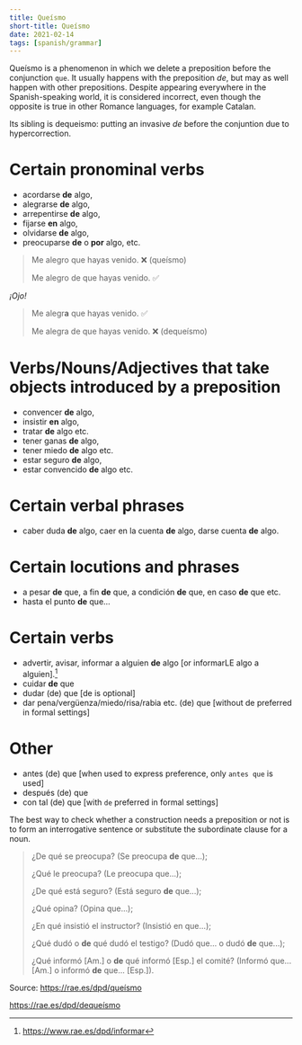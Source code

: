 ```yaml
---
title: Queísmo
short-title: Queísmo
date: 2021-02-14
tags: [spanish/grammar]
---
```

Queísmo is a phenomenon in which we delete a preposition before the conjunction `que`. It usually happens with the preposition *de*, but may as well happen with other prepositions. Despite appearing everywhere in the Spanish-speaking world, it is considered incorrect, even though the opposite is true in other Romance languages, for example Catalan.


Its sibling is dequeismo: putting an invasive *de* before the conjuntion due to hypercorrection.

# Certain pronominal verbs

- acordarse **de** algo,
- alegrarse **de** algo,
- arrepentirse **de** algo,
- fijarse **en** algo,
- olvidarse **de** algo,
- preocuparse **de** o **por** algo, etc.

> Me alegro que hayas venido. :x: (queísmo)
> 
> Me alegro de que hayas venido. :white_check_mark:


*¡Ojo!*


> Me alegr**a** que hayas venido. :white_check_mark:
> 
> Me alegra de que hayas venido. :x: (dequeísmo)

# Verbs/Nouns/Adjectives that take objects introduced by a preposition

- convencer **de** algo,
- insistir **en** algo,
- tratar **de** algo etc.
- tener ganas **de** algo,
- tener miedo **de** algo etc.
- estar seguro **de** algo,
- estar convencido **de** algo etc.


# Certain verbal phrases

- caber duda **de** algo, caer en la cuenta **de** algo, darse cuenta **de** algo.

# Certain locutions and phrases

- a pesar **de** que, a fin **de** que, a condición **de** que, en caso **de** que etc.
- hasta el punto **de** que…

# Certain verbs

- advertir, avisar, informar a alguien **de** algo [or informarLE algo a alguien].[^1]
- cuidar **de** que
- dudar (de) que [de is optional]
- dar pena/vergüenza/miedo/risa/rabia etc. (de) que [without de preferred in formal settings]


# Other

- antes (de) que [when used to express preference, only `antes que` is used]
- después (de) que
- con tal (de) que [with `de` preferred in formal settings]


The best way to check whether a construction needs a preposition or not is to form an interrogative sentence or substitute the subordinate clause for a noun.

> ¿De qué se preocupa? (Se preocupa **de** que...);
> 
> ¿Qué le preocupa? (Le preocupa que...);
> 
> ¿De qué está seguro? (Está seguro **de** que...);
> 
> ¿Qué opina? (Opina que...);
> 
> ¿En qué insistió el instructor? (Insistió en que...);
> 
> ¿Qué dudó o **de** qué dudó el testigo? (Dudó que... o dudó **de** que...);
> 
> ¿Qué informó [Am.] o **de** qué informó [Esp.] el comité? (Informó que... [Am.] o informó **de** que... [Esp.]).



Source: https://rae.es/dpd/queísmo

https://rae.es/dpd/dequeísmo

[^1]: https://www.rae.es/dpd/informar
